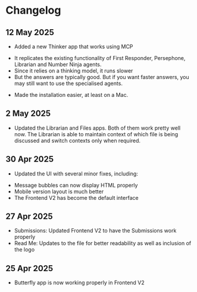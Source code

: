 # Changelog

## 12 May 2025
* Added a new Thinker app that works using MCP
- It replicates the existing functionality of First Responder, Persephone, Librarian and Number Ninja agents. 
- Since it relies on a thinking model, it runs slower
- But the answers are typically good. But if you want faster answers, you may still want to use the specialised agents.

* Made the installation easier, at least on a Mac.

## 2 May 2025

* Updated the Librarian and Files apps. Both of them work pretty well now. The Librarian is able to maintain context of which file is being discussed and switch contexts only when required.

## 30 Apr 2025

* Updated the UI with several minor fixes, including:
- Message bubbles can now display HTML properly
- Mobile version layout is much better
- The Frontend V2 has become the default interface

## 27 Apr 2025

* Submissions: Updated Frontend V2 to have the Submissions work properly
* Read Me: Updates to the file for better readability as well as inclusion of the logo


## 25 Apr 2025

* Butterfly app is now working properly in Frontend V2